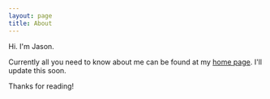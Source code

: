```yaml
---
layout: page
title: About
---
```


<p class="message">
  Hi.  I'm Jason.
</p>

Currently all you need to know about me can be found at my [home page](http://jasonmeridth.com).  I'll update this soon.

Thanks for reading!
